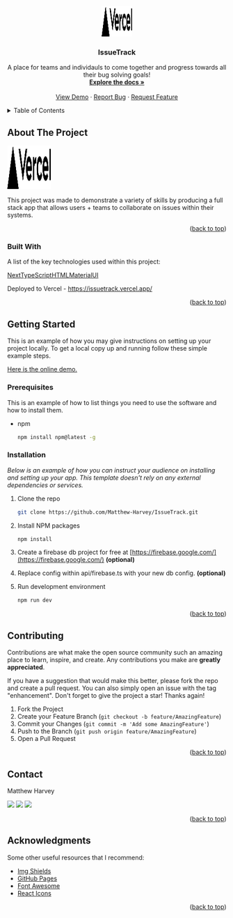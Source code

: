 <a name="readme-top"></a>

<!-- PROJECT LOGO -->
<br />
<div align="center">
  <a href="https://issuetrack.vercel.app/">
    <img src="/public/vercel.svg" alt="Logo" width="70" height="70">
  </a>

  <h3 align="center">IssueTrack</h3>

  <p align="center">
    A place for teams and individauls to come together and progress towards all their bug solving goals!
    <br />
    <a href="https://github.com/Matthew-Harvey/IssueTrack"><strong>Explore the docs »</strong></a>
    <br />
    <br />
    <a href="https://issuetrack.vercel.app/">View Demo</a>
    ·
    <a href="https://github.com/Matthew-Harvey/IssueTrack/issues">Report Bug</a>
    ·
    <a href="https://github.com/Matthew-Harvey/IssueTrack/issues">Request Feature</a>
  </p>
</div>



<!-- TABLE OF CONTENTS -->
<details>
  <summary>Table of Contents</summary>
  <ol>
    <li>
      <a href="#about-the-project">About The Project</a>
      <ul>
        <li><a href="#built-with">Built With</a></li>
      </ul>
    </li>
    <li>
      <a href="#getting-started">Getting Started</a>
      <ul>
        <li><a href="#prerequisites">Prerequisites</a></li>
        <li><a href="#installation">Installation</a></li>
      </ul>
    </li>
    <li><a href="#contact">Contact</a></li>
    <li><a href="#acknowledgments">Acknowledgments</a></li>
  </ol>
</details>



<!-- ABOUT THE PROJECT -->
## About The Project

<a href="https://issuetrack.vercel.app/">
    <img src="/public/vercel.svg" alt="Logo" width="100" height="100">
</a>

This project was made to demonstrate a variety of skills by producing a full stack app that allows users + teams to collaborate on issues within their systems.

<p align="right">(<a href="#readme-top">back to top</a>)</p>

### Built With

A list of the key technologies used within this project:

[Next][React][TypeScript][CSS][HTML][Node.js][MaterialUI][Axios]

Deployed to Vercel - <a href="https://issuetrack.vercel.app/">https://issuetrack.vercel.app/</a>

[HTML]: https://img.shields.io/badge/HTML5-E34F26?style=for-the-badge&logo=html5&logoColor=white
[CSS]: https://img.shields.io/badge/CSS3-1572B6?style=for-the-badge&logo=css3&logoColor=white
[TypeScript]: https://img.shields.io/badge/TypeScript-007ACC?style=for-the-badge&logo=typescript&logoColor=white
[Node.js]: 	https://img.shields.io/badge/Node.js-43853D?style=for-the-badge&logo=node.js&logoColor=white
[MaterialUI]: https://img.shields.io/badge/Material--UI-0081CB?style=for-the-badge&logo=material-ui&logoColor=white
[Next]: https://img.shields.io/badge/next.js-000000?style=for-the-badge&logo=nextdotjs&logoColor=white
[React]: https://img.shields.io/badge/React-20232A?style=for-the-badge&logo=react&logoColor=61DAFB
[Firebase]: https://img.shields.io/badge/Firebase-039BE5?style=for-the-badge&logo=Firebase&logoColor=white
[Axios]: https://img.shields.io/badge/Axios-000000?style=for-the-badge&logo=Axios&logoColor=white

<p align="right">(<a href="#readme-top">back to top</a>)</p>

<!-- GETTING STARTED -->
## Getting Started

This is an example of how you may give instructions on setting up your project locally.
To get a local copy up and running follow these simple example steps.

<a href="https://issuetrack.vercel.app/">Here is the online demo.</a>

### Prerequisites

This is an example of how to list things you need to use the software and how to install them.
* npm
  ```sh
  npm install npm@latest -g
  ```

### Installation

_Below is an example of how you can instruct your audience on installing and setting up your app. This template doesn't rely on any external dependencies or services._


1. Clone the repo
   ```sh
   git clone https://github.com/Matthew-Harvey/IssueTrack.git
   ```

2. Install NPM packages
   ```sh
   npm install
   ```

3. Create a firebase db project for free at [https://firebase.google.com/](https://firebase.google.com/) <b>(optional)</b>

4. Replace config within api/firebase.ts with your new db config. <b>(optional)</b>

4. Run development environment
   ```sh
   npm run dev
   ```

<p align="right">(<a href="#readme-top">back to top</a>)</p>

<!-- CONTRIBUTING -->
## Contributing

Contributions are what make the open source community such an amazing place to learn, inspire, and create. Any contributions you make are **greatly appreciated**.

If you have a suggestion that would make this better, please fork the repo and create a pull request. You can also simply open an issue with the tag "enhancement".
Don't forget to give the project a star! Thanks again!

1. Fork the Project
2. Create your Feature Branch (`git checkout -b feature/AmazingFeature`)
3. Commit your Changes (`git commit -m 'Add some AmazingFeature'`)
4. Push to the Branch (`git push origin feature/AmazingFeature`)
5. Open a Pull Request

<p align="right">(<a href="#readme-top">back to top</a>)</p>

<!-- CONTACT -->
## Contact

Matthew Harvey

<a href="mailto:matthewtlharvey@gmail.com" target="_blank"><img src="https://img.shields.io/badge/Gmail-D14836?style=for-the-badge&logo=gmail&logoColor=white"></a>
<a href="https://www.linkedin.com/in/m-harvey/" target="_blank"><img src="https://img.shields.io/badge/LinkedIn-0077B5?style=for-the-badge&logo=linkedin&logoColor=white"></a>
<a href="https://mharvey.netlify.app" target="_blank"><img src="https://img.shields.io/badge/Portfolio-0A0A0A?style=for-the-badge&logo=dev.to&logoColor=white"></a> 

<p align="right">(<a href="#readme-top">back to top</a>)</p>

<!-- ACKNOWLEDGMENTS -->
## Acknowledgments

Some other useful resources that I recommend:

* [Img Shields](https://shields.io)
* [GitHub Pages](https://pages.github.com)
* [Font Awesome](https://fontawesome.com)
* [React Icons](https://react-icons.github.io/react-icons/search)

<p align="right">(<a href="#readme-top">back to top</a>)</p>
